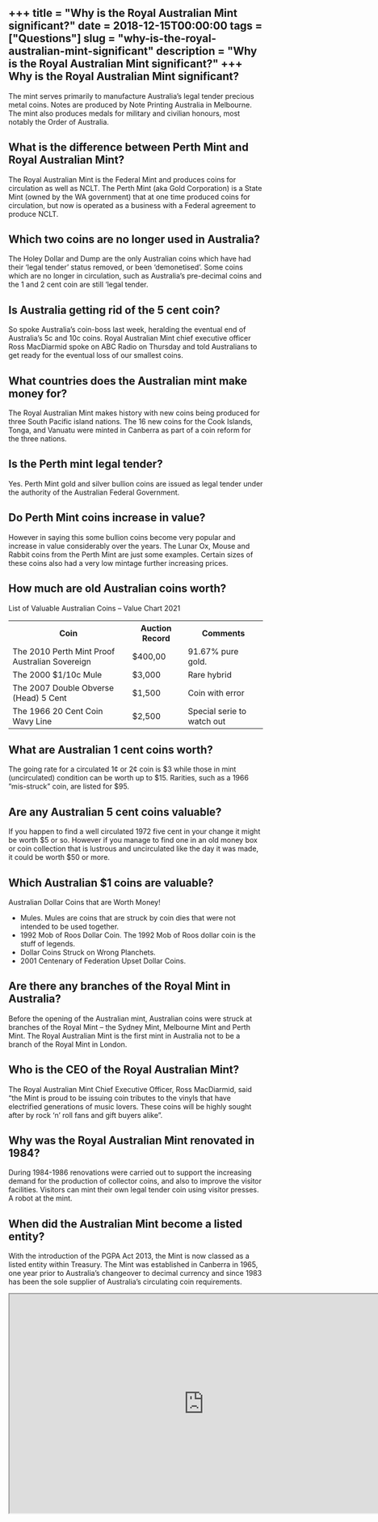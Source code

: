+++
title = "Why is the Royal Australian Mint significant?"
date = 2018-12-15T00:00:00
tags = ["Questions"]
slug = "why-is-the-royal-australian-mint-significant"
description = "Why is the Royal Australian Mint significant?"
+++
Why is the Royal Australian Mint significant?
---------------------------------------------

The mint serves primarily to manufacture Australia’s legal tender precious metal coins. Notes are produced by Note Printing Australia in Melbourne. The mint also produces medals for military and civilian honours, most notably the Order of Australia.

What is the difference between Perth Mint and Royal Australian Mint?
--------------------------------------------------------------------

The Royal Australian Mint is the Federal Mint and produces coins for circulation as well as NCLT. The Perth Mint (aka Gold Corporation) is a State Mint (owned by the WA government) that at one time produced coins for circulation, but now is operated as a business with a Federal agreement to produce NCLT.

Which two coins are no longer used in Australia?
------------------------------------------------

The Holey Dollar and Dump are the only Australian coins which have had their ‘legal tender’ status removed, or been ‘demonetised’. Some coins which are no longer in circulation, such as Australia’s pre-decimal coins and the 1 and 2 cent coin are still ‘legal tender.

Is Australia getting rid of the 5 cent coin?
--------------------------------------------

So spoke Australia’s coin-boss last week, heralding the eventual end of Australia’s 5c and 10c coins. Royal Australian Mint chief executive officer Ross MacDiarmid spoke on ABC Radio on Thursday and told Australians to get ready for the eventual loss of our smallest coins.

What countries does the Australian mint make money for?
-------------------------------------------------------

The Royal Australian Mint makes history with new coins being produced for three South Pacific island nations. The 16 new coins for the Cook Islands, Tonga, and Vanuatu were minted in Canberra as part of a coin reform for the three nations.

Is the Perth mint legal tender?
-------------------------------

Yes. Perth Mint gold and silver bullion coins are issued as legal tender under the authority of the Australian Federal Government.

Do Perth Mint coins increase in value?
--------------------------------------

However in saying this some bullion coins become very popular and increase in value considerably over the years. The Lunar Ox, Mouse and Rabbit coins from the Perth Mint are just some examples. Certain sizes of these coins also had a very low mintage further increasing prices.

How much are old Australian coins worth?
----------------------------------------

List of Valuable Australian Coins – Value Chart 2021

<table><tr><th>Coin</th><th>Auction Record</th><th>Comments</th></tr><tr><td>The 2010 Perth Mint Proof Australian Sovereign</td><td>$400,00</td><td>91.67% pure gold.</td></tr><tr><td>The 2000 $1/10c Mule</td><td>$3,000</td><td>Rare hybrid</td></tr><tr><td>The 2007 Double Obverse (Head) 5 Cent</td><td>$1,500</td><td>Coin with error</td></tr><tr><td>The 1966 20 Cent Coin Wavy Line</td><td>$2,500</td><td>Special serie to watch out</td></tr></table>

What are Australian 1 cent coins worth?
---------------------------------------

The going rate for a circulated 1¢ or 2¢ coin is $3 while those in mint (uncirculated) condition can be worth up to $15. Rarities, such as a 1966 ”mis-struck” coin, are listed for $95.

Are any Australian 5 cent coins valuable?
-----------------------------------------

If you happen to find a well circulated 1972 five cent in your change it might be worth $5 or so. However if you manage to find one in an old money box or coin collection that is lustrous and uncirculated like the day it was made, it could be worth $50 or more.

Which Australian $1 coins are valuable?
---------------------------------------

Australian Dollar Coins that are Worth Money!

- Mules. Mules are coins that are struck by coin dies that were not intended to be used together.
- 1992 Mob of Roos Dollar Coin. The 1992 Mob of Roos dollar coin is the stuff of legends.
- Dollar Coins Struck on Wrong Planchets.
- 2001 Centenary of Federation Upset Dollar Coins.

Are there any branches of the Royal Mint in Australia?
------------------------------------------------------

Before the opening of the Australian mint, Australian coins were struck at branches of the Royal Mint – the Sydney Mint, Melbourne Mint and Perth Mint. The Royal Australian Mint is the first mint in Australia not to be a branch of the Royal Mint in London.

Who is the CEO of the Royal Australian Mint?
--------------------------------------------

The Royal Australian Mint Chief Executive Officer, Ross MacDiarmid, said “the Mint is proud to be issuing coin tributes to the vinyls that have electrified generations of music lovers. These coins will be highly sought after by rock ‘n’ roll fans and gift buyers alike”.

Why was the Royal Australian Mint renovated in 1984?
----------------------------------------------------

During 1984-1986 renovations were carried out to support the increasing demand for the production of collector coins, and also to improve the visitor facilities. Visitors can mint their own legal tender coin using visitor presses. A robot at the mint.

When did the Australian Mint become a listed entity?
----------------------------------------------------

With the introduction of the PGPA Act 2013, the Mint is now classed as a listed entity within Treasury. The Mint was established in Canberra in 1965, one year prior to Australia’s changeover to decimal currency and since 1983 has been the sole supplier of Australia’s circulating coin requirements.

<iframe allow="accelerometer; autoplay; clipboard-write; encrypted-media; gyroscope; picture-in-picture" allowfullscreen="" class="__youtube_prefs__  epyt-is-override  no-lazyload" data-no-lazy="1" data-origheight="433" data-origwidth="770" data-skipgform_ajax_framebjll="" height="433" id="_ytid_78654" loading="lazy" src="https://www.youtube.com/embed/1u3upZG4toE?enablejsapi=1&autoplay=0&cc_load_policy=0&cc_lang_pref=&iv_load_policy=1&loop=0&modestbranding=0&rel=1&fs=1&playsinline=0&autohide=2&theme=dark&color=red&controls=1&" title="YouTube player" width="770"></iframe>
